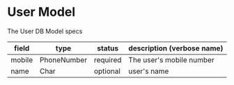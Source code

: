 # User Model

The User DB Model specs

| field  | type        | status   | description (verbose name) |
| ------ | ----------- | -------- | -------------------------- |
| mobile | PhoneNumber | required | The user's mobile number   |
| name   | Char        | optional | user's name                |
